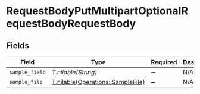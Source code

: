 # RequestBodyPutMultipartOptionalRequestBodyRequestBody


## Fields

| Field                                                                      | Type                                                                       | Required                                                                   | Description                                                                |
| -------------------------------------------------------------------------- | -------------------------------------------------------------------------- | -------------------------------------------------------------------------- | -------------------------------------------------------------------------- |
| `sample_field`                                                             | *T.nilable(String)*                                                        | :heavy_minus_sign:                                                         | N/A                                                                        |
| `sample_file`                                                              | [T.nilable(Operations::SampleFile)](../../models/operations/samplefile.md) | :heavy_minus_sign:                                                         | N/A                                                                        |